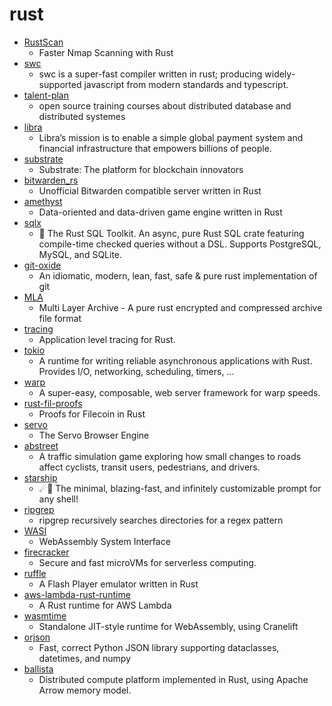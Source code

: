 # rust
- [RustScan](https://github.com/brandonskerritt/RustScan)
  - Faster Nmap Scanning with Rust
- [swc](https://github.com/swc-project/swc)
  - swc is a super-fast compiler written in rust; producing widely-supported javascript from modern standards and typescript.
- [talent-plan](https://github.com/pingcap/talent-plan)
  - open source training courses about distributed database and distributed systemes
- [libra](https://github.com/libra/libra)
  - Libra’s mission is to enable a simple global payment system and financial infrastructure that empowers billions of people.
- [substrate](https://github.com/paritytech/substrate)
  - Substrate: The platform for blockchain innovators
- [bitwarden_rs](https://github.com/dani-garcia/bitwarden_rs)
  - Unofficial Bitwarden compatible server written in Rust
- [amethyst](https://github.com/amethyst/amethyst)
  - Data-oriented and data-driven game engine written in Rust
- [sqlx](https://github.com/launchbadge/sqlx)
  - 🧰 The Rust SQL Toolkit. An async, pure Rust SQL crate featuring compile-time checked queries without a DSL. Supports PostgreSQL, MySQL, and SQLite.
- [git-oxide](https://github.com/Byron/git-oxide)
  - An idiomatic, modern, lean, fast, safe & pure rust implementation of git
- [MLA](https://github.com/ANSSI-FR/MLA)
  - Multi Layer Archive - A pure rust encrypted and compressed archive file format
- [tracing](https://github.com/tokio-rs/tracing)
  - Application level tracing for Rust.
- [tokio](https://github.com/tokio-rs/tokio)
  - A runtime for writing reliable asynchronous applications with Rust. Provides I/O, networking, scheduling, timers, ...
- [warp](https://github.com/seanmonstar/warp)
  - A super-easy, composable, web server framework for warp speeds.
- [rust-fil-proofs](https://github.com/filecoin-project/rust-fil-proofs)
  - Proofs for Filecoin in Rust
- [servo](https://github.com/servo/servo)
  - The Servo Browser Engine
- [abstreet](https://github.com/dabreegster/abstreet)
  - A traffic simulation game exploring how small changes to roads affect cyclists, transit users, pedestrians, and drivers.
- [starship](https://github.com/starship/starship)
  - ☄🌌️ The minimal, blazing-fast, and infinitely customizable prompt for any shell!
- [ripgrep](https://github.com/BurntSushi/ripgrep)
  - ripgrep recursively searches directories for a regex pattern
- [WASI](https://github.com/WebAssembly/WASI)
  - WebAssembly System Interface
- [firecracker](https://github.com/firecracker-microvm/firecracker)
  - Secure and fast microVMs for serverless computing.
- [ruffle](https://github.com/ruffle-rs/ruffle)
  - A Flash Player emulator written in Rust
- [aws-lambda-rust-runtime](https://github.com/awslabs/aws-lambda-rust-runtime)
  - A Rust runtime for AWS Lambda
- [wasmtime](https://github.com/bytecodealliance/wasmtime)
  - Standalone JIT-style runtime for WebAssembly, using Cranelift
- [orjson](https://github.com/ijl/orjson)
  - Fast, correct Python JSON library supporting dataclasses, datetimes, and numpy
- [ballista](https://github.com/ballista-compute/ballista)
  - Distributed compute platform implemented in Rust, using Apache Arrow memory model.
